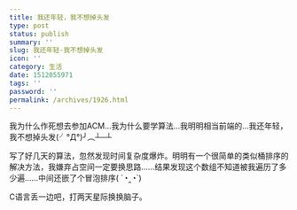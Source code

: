 ```yaml
---
title: 我还年轻，我不想掉头发
type: post
status: publish
summary: ''
slug: 我还年轻-我不想掉头发
icon: ''
category: 生活
date: 1512055971
tags: ''
password: ''
permalink: /archives/1926.html
---
```


我为什么作死想去参加ACM…我为什么要学算法…我明明相当前端的…我还年轻，我不想掉头发(╯°Д°)╯︵┴─┴

写了好几天的算法，忽然发现时间复杂度爆炸。明明有一个很简单的类似桶排序的解决方法，我嫌弃占空间一定要换思路……结果发现这个数组不知道被我遍历了多少遍……中间还嵌了个冒泡排序( ´◔‸◔`)

C语言丢一边吧，打两天星际换换脑子。
